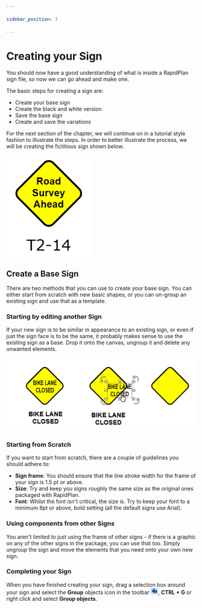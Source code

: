 ```yaml
---

sidebar_position: 3

---
```

# Creating your Sign

You should now have a good understanding of what is inside a RapidPlan sign file, so now we can go ahead and make one.

The basic steps for creating a sign are:

- Create your base sign
- Create the black and white version
- Save the base sign
- Create and save the variations

For the next section of the chapter, we will continue on in a tutorial style fashion to illustrate the steps. In order to better illustrate the process, we will be creating the fictitious sign shown below.

![The_Fictitious_Sign_we_will_Create](./assets/The_Fictitious_Sign_we_will_Create.png)

## Create a Base Sign

There are two methods that you can use to create your base sign. You can either start from scratch with new basic shapes, or you can un-group an existing sign and use that as a template.

### Starting by editing another Sign

If your new sign is to be similar in appearance to an existing sign, or even if just the sign face is to be the same, it probably makes sense to use the existing sign as a base. Drop it onto the canvas, ungroup it and delete any unwanted elements.

![The base sign (left) is ungrouped ( center) and the text deleted, leaving a suitable frame to work on (right)](./assets/The_Base_Sign_(Left)_is_Ungrouped_(Center)_and_the_Text_Deleted,_Leaving_a_Suitable_Frame_to_Work_on_(Right).bmp)

### Starting from Scratch

If you want to start from scratch, there are a couple of guidelines you should adhere to:

- **Sign frame**: You should ensure that the line stroke width for the frame of your sign is 1.5 pt or above.
- **Size**: Try and keep you signs roughly the same size as the original ones packaged with RapidPlan.
- **Font**: Whilst the font isn't critical, the size is. Try to keep your font to a minimum 8pt or above,
bold setting (all the default signs use Arial).

### Using components from other Signs

You aren't limited to just using the frame of other signs - if there is a graphic on any of the other signs in the package, you can use that too. Simply ungroup the sign and move the elements that you need onto your own new sign.

### Completing your Sign

When you have finished creating your sign, drag a selection box around your sign and select the **Group** objects icon in the toolbar ![Group_icon](./assets/Group_icon.png), **CTRL + G** or right click and select **Group objects**.
